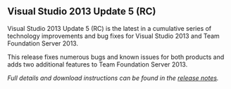 ## Visual Studio 2013 Update 5 (RC)

Visual Studio 2013 Update 5 (RC) is the latest in a cumulative series of technology improvements and bug fixes for Visual Studio 2013 and Team Foundation Server 2013.

This release fixes numerous bugs and known issues for both products and adds two additional features to Team Foundation Server 2013.

_Full details and download instructions can be found in the [release notes](https://www.visualstudio.com/news/vs2013-update5-vs)._